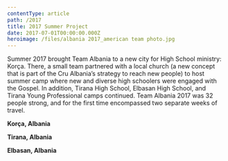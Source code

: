```yaml
---
contentType: article
path: /2017
title: 2017 Summer Project
date: 2017-07-01T00:00:00.000Z
heroimage: /files/albania 2017_american team photo.jpg
---
```

Summer 2017 brought Team Albania to a new city for High School ministry: Korça. There, a small team partnered with a local church (a new concept that is part of the Cru Albania’s strategy to reach new people) to host summer camp where new and diverse high schoolers were engaged with the Gospel. In addition, Tirana High School, Elbasan High School, and Tirana Young Professional camps continued. Team Albania 2017 was 32 people strong, and for the first time encompassed two separate weeks of travel.

**Korça, Albania**



**Tirana, Albania**



**Elbasan, Albania**
